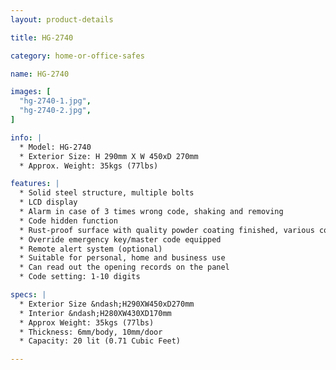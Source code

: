 ```yaml
---
layout: product-details

title: HG-2740

category: home-or-office-safes

name: HG-2740

images: [
  "hg-2740-1.jpg",
  "hg-2740-2.jpg",
]

info: |
  * Model: HG-2740
  * Exterior Size: H 290mm X W 450xD 270mm
  * Approx. Weight: 35kgs (77lbs)

features: |
  * Solid steel structure, multiple bolts
  * LCD display
  * Alarm in case of 3 times wrong code, shaking and removing
  * Code hidden function
  * Rust-proof surface with quality powder coating finished, various colors available
  * Override emergency key/master code equipped
  * Remote alert system (optional)
  * Suitable for personal, home and business use
  * Can read out the opening records on the panel
  * Code setting: 1-10 digits

specs: |
  * Exterior Size &ndash;H290XW450xD270mm
  * Interior &ndash;H280XW430XD170mm
  * Approx Weight: 35kgs (77lbs)
  * Thickness: 6mm/body, 10mm/door
  * Capacity: 20 lit (0.71 Cubic Feet)

---
```



